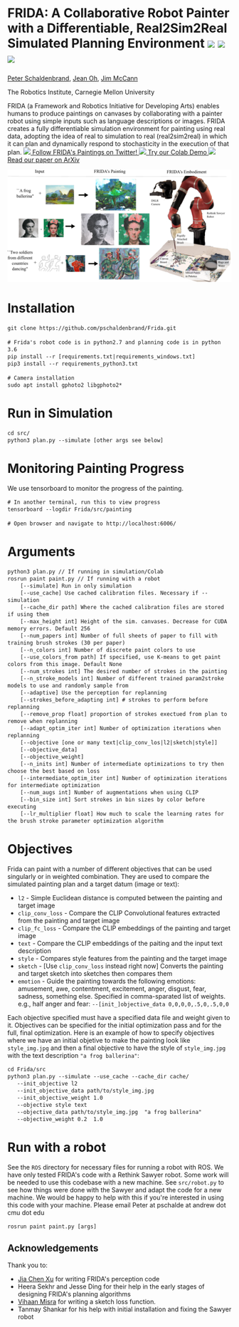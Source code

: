 # FRIDA: A Collaborative Robot Painter with a Differentiable, Real2Sim2Real Simulated Planning Environment  <a href="https://twitter.com/FridaRobot" target="_blank"><img src="https://res.cloudinary.com/crunchbase-production/image/upload/c_lpad,h_256,w_256,f_auto,q_auto:eco,dpr_1/v1397180207/d242197edc3ff044620cf2d8ff39d6b3.jpg" height=32/></a> <a href="https://colab.research.google.com/drive/1xM8v1d5I02CeAQ_rd1-vQH3jhG_X1TqB?usp=sharing" target="_blank"><img src="https://pbs.twimg.com/profile_images/1330956917951270912/DyIZtTA8_400x400.png" height=32/></a> <a href="https://arxiv.org/abs/2210.00664" target="_blank"><img src="https://pbs.twimg.com/media/EcglfCHU4AA6-yj.png" height=32/></a>

[Peter Schaldenbrand](https://pschaldenbrand.github.io/#about.html), [Jean Oh](https://www.cs.cmu.edu/~./jeanoh/), [Jim McCann](http://www.cs.cmu.edu/~jmccann/)

The Robotics Institute, Carnegie Mellon University

FRIDA (a Framework and Robotics
Initiative for Developing Arts) enables humans to
produce paintings on canvases by collaborating with a painter
robot using simple inputs such as language descriptions or
images. FRIDA creates a fully differentiable simulation environment for
painting using real data, adopting the idea of real to simulation to real
(real2sim2real) in which it can plan and dynamically respond to stochasticity in the
execution of that plan.
<a href="https://twitter.com/FridaRobot" target="_blank">
    <img src="https://res.cloudinary.com/crunchbase-production/image/upload/c_lpad,h_256,w_256,f_auto,q_auto:eco,dpr_1/v1397180207/d242197edc3ff044620cf2d8ff39d6b3.jpg" height=16/>
    Follow FRIDA's Paintings on Twitter!
</a>
<a href="https://colab.research.google.com/drive/1xM8v1d5I02CeAQ_rd1-vQH3jhG_X1TqB?usp=sharing" target="_blank">
    <img src="https://pbs.twimg.com/profile_images/1330956917951270912/DyIZtTA8_400x400.png" height=16/>
    Try our Colab Demo
</a>
<a href="https://arxiv.org/abs/2210.00664" target="_blank">
    <img src="https://pbs.twimg.com/media/EcglfCHU4AA6-yj.png" height=16/>
    Read our paper on ArXiv
</a>

![Depiction of FRIDA's capabilities and embodiment](./sample/github_figure.png)

# Installation

```
git clone https://github.com/pschaldenbrand/Frida.git

# Frida's robot code is in python2.7 and planning code is in python 3.6
pip install --r [requirements.txt|requirements_windows.txt]
pip3 install --r requirements_python3.txt

# Camera installation
sudo apt install gphoto2 libgphoto2*
```

# Run in Simulation

```
cd src/
python3 plan.py --simulate [other args see below]
```

# Monitoring Painting Progress

We use tensorboard to monitor the progress of the painting.

```
# In another terminal, run this to view progress
tensorboard --logdir Frida/src/painting

# Open browser and navigate to http://localhost:6006/
```

# Arguments

```
python3 plan.py // If running in simulation/Colab
rosrun paint paint.py // If running with a robot
    [--simulate] Run in only simulation
    [--use_cache] Use cached calibration files. Necessary if --simulation
    [--cache_dir path] Where the cached calibration files are stored if using them
    [--max_height int] Height of the sim. canvases. Decrease for CUDA memory errors. Default 256
    [--num_papers int] Number of full sheets of paper to fill with training brush strokes (30 per paper)
    [--n_colors int] Number of discrete paint colors to use
    [--use_colors_from path] If specified, use K-means to get paint colors from this image. Default None
    [--num_strokes int] The desired number of strokes in the painting
    [--n_stroke_models int] Number of different trained param2stroke models to use and randomly sample from
    [--adaptive] Use the perception for replanning
    [--strokes_before_adapting int] # strokes to perform before replanning
    [--remove_prop float] proportion of strokes exectued from plan to remove when replanning
    [--adapt_optim_iter int] Number of optimization iterations when replanning
    [--objective [one or many text|clip_conv_los|l2|sketch|style]]
    [--objective_data]
    [--objective_weight]
    [--n_inits int] Number of intermediate optimizations to try then choose the best based on loss
    [--intermediate_optim_iter int] Number of optimization iterations for intermediate optimization
    [--num_augs int] Number of augmentations when using CLIP
    [--bin_size int] Sort strokes in bin sizes by color before executing
    [--lr_multiplier float] How much to scale the learning rates for the brush stroke parameter optimization algorithm
```

# Objectives

Frida can paint with a number of different objectives that can be used singularly or in weighted combination. They are used to compare the simulated painting plan and a target datum (image or text):
- `l2` - Simple Euclidean distance is computed between the painting and target image
- `clip_conv_loss` - Compare the CLIP Convolutional features extracted from the painting and target image
- `clip_fc_loss` - Compare the CLIP embeddings of the painting and target image
- `text` - Compare the CLIP embeddings of the paiting and the input text description
- `style` - Compares style features from the painting and the target image
- `sketch` - [Use `clip_conv_loss` instead right now] Converts the painting and target sketch into sketches then compares them
- `emotion` - Guide the painting towards the following emotions: amusement, awe, contentment, excitement, anger, disgust, fear, sadness, something else. Specified in comma-sparated list of weights. e.g., half anger and fear: `--[init_]objective_data 0,0,0,0,.5,0,.5,0,0`

Each objective specified must have a specified data file and weight given to it. Objectives can be specified for the initial optimization pass and for the full, final optimization. Here is an example of how to specify objectives where we have an initial objetive to make the painting look like `style_img.jpg` and then a final objective to have the style of `style_img.jpg` with the text description `"a frog ballerina"`:
```
cd Frida/src
python3 plan.py --simulate --use_cache --cache_dir cache/
   --init_objective l2 
   --init_objective_data path/to/style_img.jpg
   --init_objective_weight 1.0
   --objective style text
   --objective_data path/to/style_img.jpg  "a frog ballerina"
   --objective_weight 0.2  1.0
```

# Run with a robot

See the `ROS` directory for necessary files for running a robot with ROS. We have only tested FRIDA's code with a Rethink Sawyer robot.  Some work will be needed to use this codebase with a new machine. See `src/robot.py` to see how things were done with the Sawyer and adapt the code for a new machine.  We would be happy to help with this if you're interested in using this code with your machine. Please email Peter at pschalde at andrew dot cmu dot edu
```
rosrun paint paint.py [args]
```

## Acknowledgements

Thank you to: 
- [Jia Chen Xu](https://github.com/jxu12345) for writing FRIDA's perception code
- Heera Sekhr and Jesse Ding for their help in the early stages of designing FRIDA's planning algorithms
- [Vihaan Misra](https://github.com/convexalpha) for writing a sketch loss function.
- Tanmay Shankar for his help with initial installation and fixing the Sawyer robot
